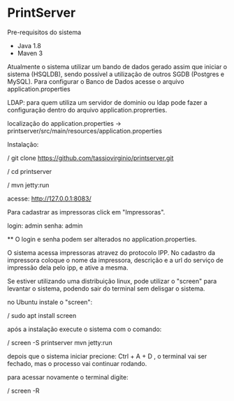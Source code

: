 # PrintServer

Pre-requisitos do sistema
 - Java 1.8 
 - Maven 3
 
 Atualmente o sistema utilizar um bando de dados gerado assim que iniciar o sistema (HSQLDB), sendo possível a utilização de outros SGDB (Postgres e MySQL). Para configurar o Banco de Dados acesse o arquivo application.properties
 
 LDAP: para quem utiliza um servidor de dominio ou ldap pode fazer a configuração dentro do arquivo application.proprerties.
 
 localização do application.properties -> printserver/src/main/resources/application.properties
 
 Instalação:
 
 / git clone https://github.com/tassiovirginio/printserver.git
 
 / cd printserver
 
 / mvn jetty:run
 
 acesse: http://127.0.0.1:8083/
 
 Para cadastrar as impressoras click em "Impressoras".
 
 login: admin
 senha: admin
 
 ** O login e senha podem ser alterados no application.properties.
  
 O sistema acessa impressoras atravez do protocolo IPP. No cadastro da impressora coloque o nome da impressora, descrição e a url do serviço de impressão dela pelo ipp, e ative a mesma.
 
 Se estiver utilizando uma distribuição linux, pode utilizar o "screen" para levantar o sistema, podendo sair do terminal sem delisgar o sistema.
 
 no Ubuntu instale o "screen":
 
 / sudo apt install screen
 
 após a instalação execute o sistema com o comando:
 
 / screen -S printserver mvn jetty:run
 
 depois que o sistema iniciar precione: Ctrl + A + D   , o terminal vai ser fechado, mas o processo vai continuar rodando.
 
 para acessar novamente o terminal digite:
 
 / screen -R 
 